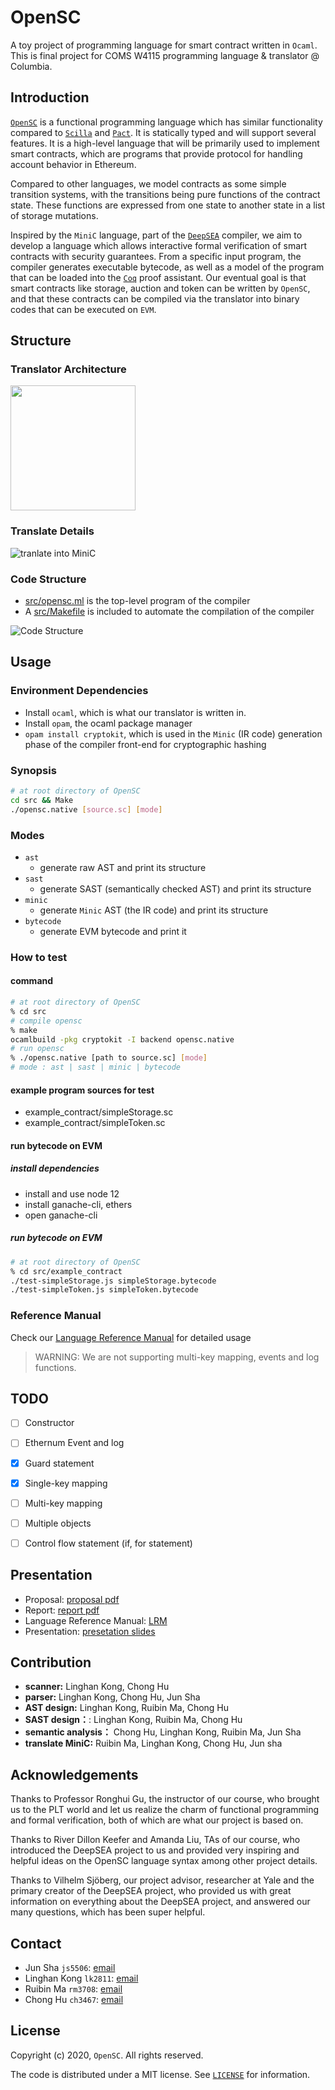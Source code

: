 # OpenSC
A toy project of programming language for smart contract written in `Ocaml`. 
This is final project for COMS W4115 programming language & translator @ Columbia.

## Introduction

[`OpenSC`](https://github.com/JackSnowWolf/OpenSC) 
is a functional programming language which has similar functionality 
compared to [`Scilla`](https://scilla.readthedocs.io/en/latest/) 
and [`Pact`](https://github.com/kadena-io/pact). 
It is statically typed and will support several features. 
It is a high-level language that will be primarily used to implement smart contracts,
 which are programs that provide protocol for handling account behavior in Ethereum.

Compared to other languages, we model contracts as some simple transition systems, 
with the transitions being pure functions of the contract state. These functions 
are expressed from one state to another state in a list of storage mutations.

Inspired by the `MiniC` language, part of the 
[`DeepSEA`](https://certik.io/blog/technology/an-introduction-to-deepsea) compiler, 
we aim to develop a language which allows interactive formal verification of 
smart contracts with security guarantees. From a specific input program, the 
compiler generates executable bytecode, as well as a model of the program that 
can be loaded into the [`Coq`](https://coq.inria.fr/)
proof assistant. Our eventual goal is that smart contracts like storage, 
auction and token can be written by `OpenSC`, and that these contracts 
can be compiled via the translator into binary codes that can be executed on `EVM`.

## Structure

### Translator Architecture

<img src="pic/architecture.png" width="200" >

### Translate Details
![tranlate into MiniC](pic/tranlate_into_MiniC.png)

### Code Structure


- [src/opensc.ml](src/opensc.ml) is the top-level program of the compiler
- A [src/Makefile](src/Makefile) is included to automate the compilation of the compiler


![Code Structure](pic/code_structure.png)

## Usage

### Environment Dependencies

- Install `ocaml`, which is what our translator is written in.
- Install `opam`, the ocaml package manager
- `opam install cryptokit`,  which is used in the `Minic` (IR code) generation phase of the compiler front-end for cryptographic hashing


### Synopsis

```bash
# at root directory of OpenSC
cd src && Make
./opensc.native [source.sc] [mode]
```

### Modes

- `ast`
    - generate raw AST and print its structure
- `sast`
    - generate SAST (semantically checked AST) and print its structure
- `minic`
    - generate `Minic` AST (the IR code) and print its structure
- `bytecode`
    - generate EVM bytecode and print it

### How to test
#### command
```bash
# at root directory of OpenSC
% cd src
# compile opensc
% make
ocamlbuild -pkg cryptokit -I backend opensc.native
# run opensc
% ./opensc.native [path to source.sc] [mode] 
# mode : ast | sast | minic | bytecode
```
#### example program sources for test
* example_contract/simpleStorage.sc
* example_contract/simpleToken.sc

#### run bytecode on EVM
##### install dependencies
* install and use node 12
* install ganache-cli, ethers
* open ganache-cli
##### run bytecode on EVM
```bash
# at root directory of OpenSC
% cd src/example_contract
./test-simpleStorage.js simpleStorage.bytecode
./test-simpleToken.js simpleToken.bytecode
```


### Reference Manual

Check our [Language Reference Manual](doc/OpenSC_Reference_Manual.pdf) for
 detailed usage

> WARNING: We are not supporting multi-key mapping, events and log functions.

## TODO

- [ ] Constructor
- [ ] Ethernum Event and log
- [x] Guard statement
- [x] Single-key mapping
- [ ] Multi-key mapping
- [ ] Multiple objects
- [ ] Control flow statement (if, for statement)



## Presentation

* Proposal: [proposal pdf](doc/PLT_Project_Proposal.pdf)
* Report: [report pdf](doc/PLT_Project_Report_OpenSC_A_Smart_Contract_Language.pdf)
* Language Reference Manual: [LRM](doc/OpenSC_Reference_Manual.pdf)
* Presentation: [presetation slides](doc/PLT_OpenSC_presentation.pdf)

## Contribution

* __scanner:__ Linghan Kong, Chong Hu
* __parser:__ Linghan Kong, Chong Hu, Jun Sha
* __AST design:__ Linghan Kong, Ruibin Ma, Chong Hu
* __SAST design：__:  Linghan Kong, Ruibin Ma, Chong Hu
* __semantic analysis：__ Chong Hu, Linghan Kong, Ruibin Ma, Jun Sha
* __translate MiniC:__ Ruibin Ma, Linghan Kong, Chong Hu, Jun sha


## Acknowledgements

Thanks to Professor Ronghui Gu, the instructor of our course, who brought us to the PLT world and let us realize the charm of functional programming and formal verification, both of which are what our project is based on. 

Thanks to River Dillon Keefer and Amanda Liu, TAs of our course, who introduced the DeepSEA project to us and provided very inspiring and helpful ideas on the OpenSC language syntax among other project details. 

Thanks to Vilhelm Sjöberg, our project advisor, researcher at Yale and the primary creator of the DeepSEA project, who provided us with great information on everything about the DeepSEA project, and answered our many questions, which has been super helpful. 

## Contact

- Jun Sha `js5506`: [email](mailto:js5506@columbia.edu.com)
- Linghan Kong `lk2811`: [email](mailto:lk2811@columbia.edu)
- Ruibin Ma `rm3708`: [email](mailto:rm3708@columbia.edu)
- Chong Hu `ch3467`: [email](mailto:ch3467@columbia.edu)

## License

Copyright (c) 2020, `OpenSC`. All rights reserved.

The code is distributed under a MIT license. See [`LICENSE`](LICENSE) for information.
